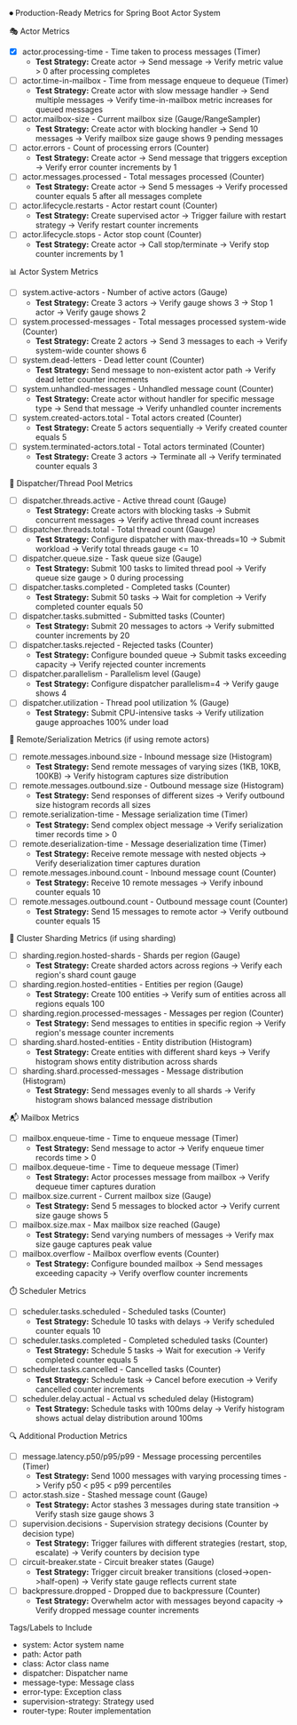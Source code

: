 ⏺ Production-Ready Metrics for Spring Boot Actor System

🎭 Actor Metrics

- [x] actor.processing-time - Time taken to process messages (Timer)
  - **Test Strategy:** Create actor -> Send message -> Verify metric value > 0 after processing completes
- [ ] actor.time-in-mailbox - Time from message enqueue to dequeue (Timer)
  - **Test Strategy:** Create actor with slow message handler -> Send multiple messages -> Verify time-in-mailbox metric increases for queued messages
- [ ] actor.mailbox-size - Current mailbox size (Gauge/RangeSampler)
  - **Test Strategy:** Create actor with blocking handler -> Send 10 messages -> Verify mailbox size gauge shows 9 pending messages
- [ ] actor.errors - Count of processing errors (Counter)
  - **Test Strategy:** Create actor -> Send message that triggers exception -> Verify error counter increments by 1
- [ ] actor.messages.processed - Total messages processed (Counter)
  - **Test Strategy:** Create actor -> Send 5 messages -> Verify processed counter equals 5 after all messages complete
- [ ] actor.lifecycle.restarts - Actor restart count (Counter)
  - **Test Strategy:** Create supervised actor -> Trigger failure with restart strategy -> Verify restart counter increments
- [ ] actor.lifecycle.stops - Actor stop count (Counter)
  - **Test Strategy:** Create actor -> Call stop/terminate -> Verify stop counter increments by 1

📊 Actor System Metrics

- [ ] system.active-actors - Number of active actors (Gauge)
  - **Test Strategy:** Create 3 actors -> Verify gauge shows 3 -> Stop 1 actor -> Verify gauge shows 2
- [ ] system.processed-messages - Total messages processed system-wide (Counter)
  - **Test Strategy:** Create 2 actors -> Send 3 messages to each -> Verify system-wide counter shows 6
- [ ] system.dead-letters - Dead letter count (Counter)
  - **Test Strategy:** Send message to non-existent actor path -> Verify dead letter counter increments
- [ ] system.unhandled-messages - Unhandled message count (Counter)
  - **Test Strategy:** Create actor without handler for specific message type -> Send that message -> Verify unhandled counter increments
- [ ] system.created-actors.total - Total actors created (Counter)
  - **Test Strategy:** Create 5 actors sequentially -> Verify created counter equals 5
- [ ] system.terminated-actors.total - Total actors terminated (Counter)
  - **Test Strategy:** Create 3 actors -> Terminate all -> Verify terminated counter equals 3

🧵 Dispatcher/Thread Pool Metrics

- [ ] dispatcher.threads.active - Active thread count (Gauge)
  - **Test Strategy:** Create actors with blocking tasks -> Submit concurrent messages -> Verify active thread count increases
- [ ] dispatcher.threads.total - Total thread count (Gauge)
  - **Test Strategy:** Configure dispatcher with max-threads=10 -> Submit workload -> Verify total threads gauge <= 10
- [ ] dispatcher.queue.size - Task queue size (Gauge)
  - **Test Strategy:** Submit 100 tasks to limited thread pool -> Verify queue size gauge > 0 during processing
- [ ] dispatcher.tasks.completed - Completed tasks (Counter)
  - **Test Strategy:** Submit 50 tasks -> Wait for completion -> Verify completed counter equals 50
- [ ] dispatcher.tasks.submitted - Submitted tasks (Counter)
  - **Test Strategy:** Submit 20 messages to actors -> Verify submitted counter increments by 20
- [ ] dispatcher.tasks.rejected - Rejected tasks (Counter)
  - **Test Strategy:** Configure bounded queue -> Submit tasks exceeding capacity -> Verify rejected counter increments
- [ ] dispatcher.parallelism - Parallelism level (Gauge)
  - **Test Strategy:** Configure dispatcher parallelism=4 -> Verify gauge shows 4
- [ ] dispatcher.utilization - Thread pool utilization % (Gauge)
  - **Test Strategy:** Submit CPU-intensive tasks -> Verify utilization gauge approaches 100% under load

📡 Remote/Serialization Metrics (if using remote actors)

- [ ] remote.messages.inbound.size - Inbound message size (Histogram)
  - **Test Strategy:** Send remote messages of varying sizes (1KB, 10KB, 100KB) -> Verify histogram captures size distribution
- [ ] remote.messages.outbound.size - Outbound message size (Histogram)
  - **Test Strategy:** Send responses of different sizes -> Verify outbound size histogram records all sizes
- [ ] remote.serialization-time - Message serialization time (Timer)
  - **Test Strategy:** Send complex object message -> Verify serialization timer records time > 0
- [ ] remote.deserialization-time - Message deserialization time (Timer)
  - **Test Strategy:** Receive remote message with nested objects -> Verify deserialization timer captures duration
- [ ] remote.messages.inbound.count - Inbound message count (Counter)
  - **Test Strategy:** Receive 10 remote messages -> Verify inbound counter equals 10
- [ ] remote.messages.outbound.count - Outbound message count (Counter)
  - **Test Strategy:** Send 15 messages to remote actor -> Verify outbound counter equals 15

🏢 Cluster Sharding Metrics (if using sharding)

- [ ] sharding.region.hosted-shards - Shards per region (Gauge)
  - **Test Strategy:** Create sharded actors across regions -> Verify each region's shard count gauge
- [ ] sharding.region.hosted-entities - Entities per region (Gauge)
  - **Test Strategy:** Create 100 entities -> Verify sum of entities across all regions equals 100
- [ ] sharding.region.processed-messages - Messages per region (Counter)
  - **Test Strategy:** Send messages to entities in specific region -> Verify region's message counter increments
- [ ] sharding.shard.hosted-entities - Entity distribution (Histogram)
  - **Test Strategy:** Create entities with different shard keys -> Verify histogram shows entity distribution across shards
- [ ] sharding.shard.processed-messages - Message distribution (Histogram)
  - **Test Strategy:** Send messages evenly to all shards -> Verify histogram shows balanced message distribution

📬 Mailbox Metrics

- [ ] mailbox.enqueue-time - Time to enqueue message (Timer)
  - **Test Strategy:** Send message to actor -> Verify enqueue timer records time > 0
- [ ] mailbox.dequeue-time - Time to dequeue message (Timer)
  - **Test Strategy:** Actor processes message from mailbox -> Verify dequeue timer captures duration
- [ ] mailbox.size.current - Current mailbox size (Gauge)
  - **Test Strategy:** Send 5 messages to blocked actor -> Verify current size gauge shows 5
- [ ] mailbox.size.max - Max mailbox size reached (Gauge)
  - **Test Strategy:** Send varying numbers of messages -> Verify max size gauge captures peak value
- [ ] mailbox.overflow - Mailbox overflow events (Counter)
  - **Test Strategy:** Configure bounded mailbox -> Send messages exceeding capacity -> Verify overflow counter increments

⏱️ Scheduler Metrics

- [ ] scheduler.tasks.scheduled - Scheduled tasks (Counter)
  - **Test Strategy:** Schedule 10 tasks with delays -> Verify scheduled counter equals 10
- [ ] scheduler.tasks.completed - Completed scheduled tasks (Counter)
  - **Test Strategy:** Schedule 5 tasks -> Wait for execution -> Verify completed counter equals 5
- [ ] scheduler.tasks.cancelled - Cancelled tasks (Counter)
  - **Test Strategy:** Schedule task -> Cancel before execution -> Verify cancelled counter increments
- [ ] scheduler.delay.actual - Actual vs scheduled delay (Histogram)
  - **Test Strategy:** Schedule tasks with 100ms delay -> Verify histogram shows actual delay distribution around 100ms

🔍 Additional Production Metrics

- [ ] message.latency.p50/p95/p99 - Message processing percentiles (Timer)
  - **Test Strategy:** Send 1000 messages with varying processing times -> Verify p50 < p95 < p99 percentiles
- [ ] actor.stash.size - Stashed message count (Gauge)
  - **Test Strategy:** Actor stashes 3 messages during state transition -> Verify stash size gauge shows 3
- [ ] supervision.decisions - Supervision strategy decisions (Counter by decision type)
  - **Test Strategy:** Trigger failures with different strategies (restart, stop, escalate) -> Verify counters by decision type
- [ ] circuit-breaker.state - Circuit breaker states (Gauge)
  - **Test Strategy:** Trigger circuit breaker transitions (closed->open->half-open) -> Verify state gauge reflects current state
- [ ] backpressure.dropped - Dropped due to backpressure (Counter)
  - **Test Strategy:** Overwhelm actor with messages beyond capacity -> Verify dropped message counter increments

Tags/Labels to Include

- system: Actor system name
- path: Actor path
- class: Actor class name
- dispatcher: Dispatcher name
- message-type: Message class
- error-type: Exception class
- supervision-strategy: Strategy used
- router-type: Router implementation
